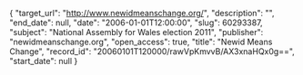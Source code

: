 {
  "target_url": "http://www.newidmeanschange.org/", 
  "description": "", 
  "end_date": null, 
  "date": "2006-01-01T12:00:00", 
  "slug": 60293387, 
  "subject": "National Assembly for Wales election 2011", 
  "publisher": "newidmeanschange.org", 
  "open_access": true, 
  "title": "Newid Means Change", 
  "record_id": "20060101T120000/rawVpKmvvB/AX3xnaHQx0g==", 
  "start_date": null
}

